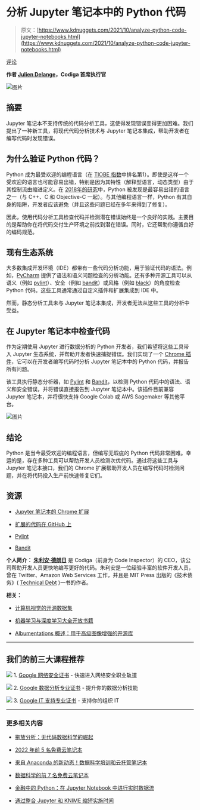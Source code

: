 # 分析 Jupyter 笔记本中的 Python 代码

> 原文：[https://www.kdnuggets.com/2021/10/analyze-python-code-jupyter-notebooks.html](https://www.kdnuggets.com/2021/10/analyze-python-code-jupyter-notebooks.html)

[评论](#comments)

**作者 [Julien Delange](https://www.linkedin.com/in/juli1/)，Codiga 首席执行官**

![图片](../Images/05ab40eb82322f3b05051363d71b5f05.png)

## 摘要

Jupyter 笔记本不支持传统的代码分析工具，这使得发现错误变得更加困难。我们提出了一种新工具，将现代代码分析技术与 Jupyter 笔记本集成，帮助开发者在编写代码时发现错误。

## 为什么验证 Python 代码？

Python 成为最受欢迎的编程语言（在 [TIOBE 指数](https://www.tiobe.com/tiobe-index/)中排名第1）。即使是这样一个受欢迎的语言也可能容易出错，特别是因为其特性（解释型语言，动态类型）由于其控制流由缩进定义。在 [2018年的研究](https://developers.slashdot.org/story/18/01/01/0242218/which-programming-languages-are-most-prone-to-bugs)中，Python 被发现是最容易出错的语言之一（与 C++、C 和 Objective-C 一起）。与其他编程语言一样，Python 有其自身的陷阱，开发者应该避免（并且这些问题已经在多年来得到了修复）。

因此，使用代码分析工具检查代码并检测潜在错误始终是一个良好的实践。主要目的是帮助你在将代码交付生产环境之前找到潜在错误。同时，它还帮助你遵循良好的编码规范。

## 现有生态系统

大多数集成开发环境（IDE）都带有一些代码分析功能，用于验证代码的语法。例如，[PyCharm](https://www.jetbrains.com/pycharm/) 提供了语法和语义问题检查的分析功能。还有多种开源工具可以从语义（例如 [pylint](https://pylint.org/)）、安全（例如 [bandit](https://github.com/PyCQA/bandit)）或风格（例如 [black](https://github.com/psf/black)）的角度检查 Python 代码。这些工具通常通过自定义插件和扩展集成到 IDE 中。

然而，静态分析工具未与 Jupyter 笔记本集成，开发者无法从这些工具的分析中受益。

## 在 Jupyter 笔记本中检查代码

作为定期使用 Jupyter 进行数据分析的 Python 开发者，我们希望将这些工具带入 Jupyter 生态系统，并帮助开发者快速捕捉错误。我们实现了一个 [Chrome 插件](https://chrome.google.com/webstore/detail/codiga/dbkhkhonmelajjempmoadocgneoadjge)，它可以在开发者编写代码时分析 Jupyter 笔记本中的 Python 代码，并报告所有问题。

该工具执行静态分析器，如 [Pylint](https://pylint.org/) 和 [Bandit](https://github.com/PyCQA/bandit)，以检测 Python 代码中的语法、语义和安全错误，并将错误直接报告到 Jupyter 笔记本中。该插件目前兼容 Jupyter 笔记本，并将很快支持 Google Colab 或 AWS Sagemaker 等其他平台。

![图片](../Images/4c81858ee0ce59e15a017a575ea72a70.png)

## 结论

Python 是当今最受欢迎的编程语言，但编写无瑕疵的 Python 代码非常困难。幸运的是，存在多种工具可以帮助开发人员检测次优代码。通过将这些工具与 Jupyter 笔记本接口，我们的 Chrome 扩展帮助开发人员在编写代码时检测问题，并在将代码投入生产前快速修复它们。

## 资源

+   [Jupyter 笔记本的 Chrome 扩展](https://chrome.google.com/webstore/detail/codiga/dbkhkhonmelajjempmoadocgneoadjge)

+   [扩展的代码在 GitHub 上](https://github.com/codeinspectorio/chrome-extension)

+   [Pylint](https://pylint.org/)

+   [Bandit](https://github.com/PyCQA/bandit)

**个人简介： [朱利安·德朗日](https://www.linkedin.com/in/juli1/)** 是 Codiga（前身为 Code Inspector）的 CEO，该公司帮助开发人员更快地编写更好的代码。朱利安是一位经验丰富的软件开发人员，曾在 Twitter、Amazon Web Services 工作，并且是 MIT Press 出版的《技术债务》( [Technical Debt](https://techdebt-book.com/) )一书的作者。

**相关：**

+   [计算机视觉的开源数据集](/2021/08/open-source-datasets-computer-vision.html)

+   [机器学习与深度学习大全开放书籍](/2021/09/machine-deep-learning-open-book.html)

+   [Albumentations 概述：用于高级图像增强的开源库](/2021/07/overview-albumentations-open-source-library-advanced-image-augmentations.html)

* * *

## 我们的前三大课程推荐

![](../Images/0244c01ba9267c002ef39d4907e0b8fb.png) 1\. [Google 网络安全证书](https://www.kdnuggets.com/google-cybersecurity) - 快速进入网络安全职业轨道

![](../Images/e225c49c3c91745821c8c0368bf04711.png) 2\. [Google 数据分析专业证书](https://www.kdnuggets.com/google-data-analytics) - 提升你的数据分析技能

![](../Images/0244c01ba9267c002ef39d4907e0b8fb.png) 3\. [Google IT 支持专业证书](https://www.kdnuggets.com/google-itsupport) - 支持你的组织 IT

* * *

### 更多相关内容

+   [拖放分析：无代码数据科学的崛起](https://www.kdnuggets.com/drag-drop-analyze-the-rise-of-nocode-data-science)

+   [2022 年前 5 名免费云笔记本](https://www.kdnuggets.com/2022/04/top-5-free-cloud-notebooks-2022.html)

+   [来自 Anaconda 的新动态！数据科学培训和云托管笔记本](https://www.kdnuggets.com/2022/11/anaconda-new-anaconda-data-science-training-cloud-hosted-notebooks.html)

+   [数据科学的前 7 名免费云笔记本](https://www.kdnuggets.com/top-7-free-cloud-notebooks-for-data-science)

+   [金融中的 Python：在 Jupyter Notebook 中进行实时数据流](https://www.kdnuggets.com/python-in-finance-real-time-data-streaming-within-jupyter-notebook)

+   [通过整合 Jupyter 和 KNIME 缩短实施时间](https://www.kdnuggets.com/2021/12/cutting-implementation-time-integrating-jupyter-knime.html)
